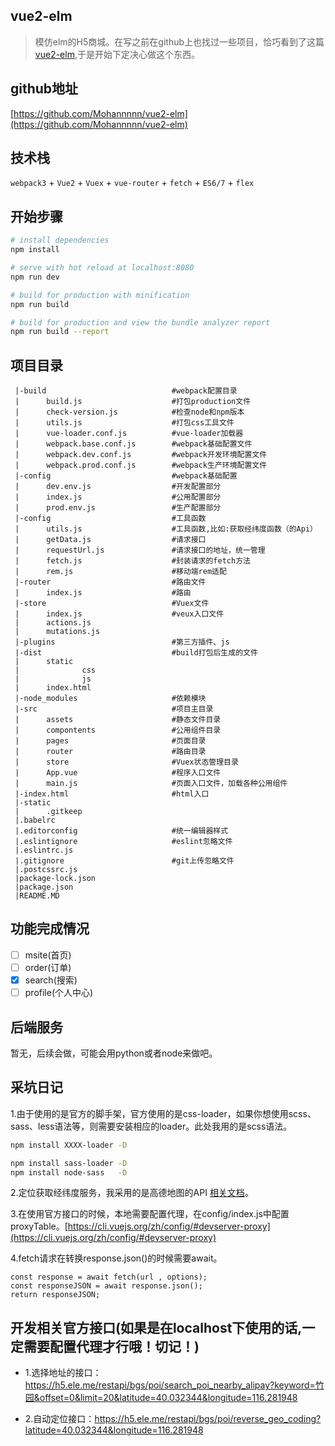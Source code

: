 ## vue2-elm
> 模仿elm的H5商城。在写之前在github上也找过一些项目，恰巧看到了这篇[vue2-elm](https://github.com/bailicangdu/vue2-elm),于是开始下定决心做这个东西。

## github地址
[https://github.com/Mohannnnn/vue2-elm](https://github.com/Mohannnnn/vue2-elm)

## 技术栈

`webpack3` + `Vue2` + `Vuex` + `vue-router` + `fetch` + `ES6/7` + `flex`

## 开始步骤

``` bash
# install dependencies
npm install

# serve with hot reload at localhost:8080
npm run dev

# build for production with minification
npm run build

# build for production and view the bundle analyzer report
npm run build --report
```

## 项目目录

```
 |-build                            #webpack配置目录
 |      build.js                    #打包production文件
 |      check-version.js            #检查node和npm版本
 |      utils.js                    #打包css工具文件
 |      vue-loader.conf.js          #vue-loader加载器
 |      webpack.base.conf.js        #webpack基础配置文件
 |      webpack.dev.conf.js         #webpack开发环境配置文件
 |      webpack.prod.conf.js        #webpack生产环境配置文件
 |-config                           #webpack基础配置
 |      dev.env.js                  #开发配置部分    
 |      index.js                    #公用配置部分
 |      prod.env.js                 #生产配置部分
 |-config                           #工具函数
 |      utils.js                    #工具函数,比如:获取经纬度函数（的Api）
 |      getData.js                  #请求接口
 |      requestUrl.js               #请求接口的地址，统一管理
 |      fetch.js                    #封装请求的fetch方法
 |      rem.js                      #移动端rem适配
 |-router                           #路由文件
 |      index.js                    #路由
 |-store                            #Vuex文件
 |      index.js                    #veux入口文件
 |      actions.js                  
 |      mutations.js                
 |-plugins                          #第三方插件、js
 |-dist                             #build打包后生成的文件
 |      static
 |              css
 |              js
 |      index.html
 |-node_modules                     #依赖模块
 |-src                              #项目主目录
 |      assets                      #静态文件目录
 |      compontents                 #公用组件目录
 |      pages                       #页面目录
 |      router                      #路由目录
 |      store                       #Vuex状态管理目录
 |      App.vue                     #程序入口文件
 |      main.js                     #页面入口文件，加载各种公用组件
 |-index.html                       #html入口
 |-static
 |      .gitkeep
 |.babelrc                          
 |.editorconfig                     #统一编辑器样式
 |.eslintignore                     #eslint忽略文件
 |.eslintrc.js                      
 |.gitignore                        #git上传忽略文件
 |.postcssrc.js                     
 |package-lock.json                 
 |package.json                          
 |README.MD
```
## 功能完成情况

- [ ] msite(首页)
- [ ] order(订单)
- [x] search(搜索)
- [ ] profile(个人中心)

## 后端服务

暂无，后续会做，可能会用python或者node来做吧。

## 采坑日记

1.由于使用的是官方的脚手架，官方使用的是css-loader，如果你想使用scss、sass、less语法等，则需要安装相应的loader。此处我用的是scss语法。

``` bash
npm install XXXX-loader -D

npm install sass-loader -D
npm install node-sass   -D
```
2.定位获取经纬度服务，我采用的是高德地图的API [相关文档](https://lbs.amap.com/api/javascript-api/example/location/browser-location)。

3.在使用官方接口的时候，本地需要配置代理，在config/index.js中配置proxyTable。[https://cli.vuejs.org/zh/config/#devserver-proxy](https://cli.vuejs.org/zh/config/#devserver-proxy)

4.fetch请求在转换response.json()的时候需要await。
```
const response = await fetch(url , options);
const responseJSON = await response.json();
return responseJSON;
```

## 开发相关官方接口(如果是在localhost下使用的话,一定需要配置代理才行哦！切记！)

- 1.选择地址的接口：https://h5.ele.me/restapi/bgs/poi/search_poi_nearby_alipay?keyword=竹园&offset=0&limit=20&latitude=40.032344&longitude=116.281948

- 2.自动定位接口：https://h5.ele.me/restapi/bgs/poi/reverse_geo_coding?latitude=40.032344&longitude=116.281948